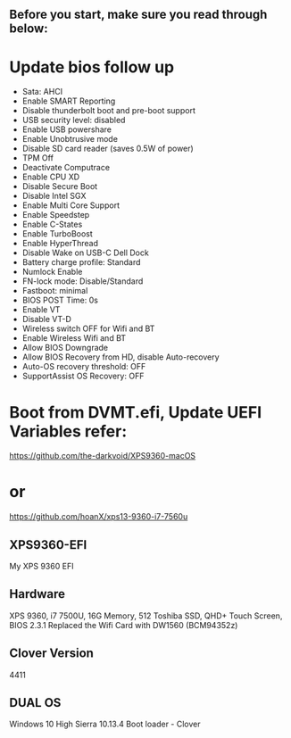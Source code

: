 ## Before you start, make sure you read through below:

# Update bios follow up 
- Sata: AHCI
- Enable SMART Reporting
- Disable thunderbolt boot and pre-boot support
- USB security level: disabled
- Enable USB powershare
- Enable Unobtrusive mode
- Disable SD card reader (saves 0.5W of power)
- TPM Off
- Deactivate Computrace
- Enable CPU XD
- Disable Secure Boot
- Disable Intel SGX
- Enable Multi Core Support
- Enable Speedstep
- Enable C-States
- Enable TurboBoost
- Enable HyperThread
- Disable Wake on USB-C Dell Dock
- Battery charge profile: Standard
- Numlock Enable
- FN-lock mode: Disable/Standard
- Fastboot: minimal
- BIOS POST Time: 0s
- Enable VT
- Disable VT-D
- Wireless switch OFF for Wifi and BT
- Enable Wireless Wifi and BT
- Allow BIOS Downgrade
- Allow BIOS Recovery from HD, disable Auto-recovery
- Auto-OS recovery threshold: OFF
- SupportAssist OS Recovery: OFF

# Boot from DVMT.efi, Update UEFI Variables refer:
https://github.com/the-darkvoid/XPS9360-macOS

# or 
https://github.com/hoanX/xps13-9360-i7-7560u

## XPS9360-EFI
My XPS 9360 EFI

## Hardware
XPS 9360, i7 7500U, 16G Memory, 512 Toshiba SSD, QHD+ Touch Screen, BIOS 2.3.1
Replaced the Wifi Card with DW1560 (BCM94352z)

## Clover Version
4411

## DUAL OS
Windows 10
High Sierra 10.13.4
Boot loader - Clover
